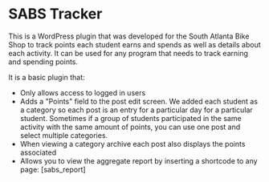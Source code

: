 # SABS Tracker

This is a WordPress plugin that was developed for the South Atlanta Bike Shop to track points each student earns and spends as well as details about each activity. It can be used for any program that needs to track earning and spending points.

It is a basic plugin that:

* Only allows access to logged in users
* Adds a "Points" field to the post edit screen. We added each student as a category so each post is an entry for a particular day for a particular student. Sometimes if a group of students participated in the same activity with the same amount of points, you can use one post and select multiple categories.
* When viewing a category archive each post also displays the points associated
* Allows you to view the aggregate report by inserting a shortcode to any page: [sabs_report]
